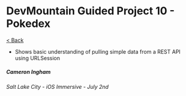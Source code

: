# DevMountain Guided Project 10 - Pokedex

[< Back](https://github.com/Camji55/DevMtn-iOS20/)

- Shows basic understanding of pulling simple data from a REST API using URLSession

##### Cameron Ingham
###### Salt Lake City - iOS Immersive - July 2nd



